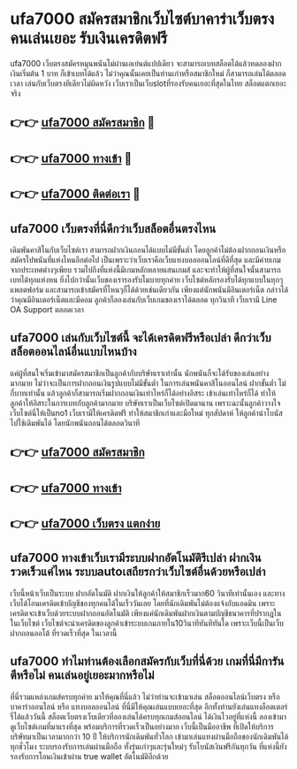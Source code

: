 # ufa7000 สมัครสมาชิกเว็บไซต์บาคาร่าเว็บตรง คนเล่นเยอะ รับเงินเครดิตฟรี

ufa7000 เว็บตรงสมัครหมุนพนันไม่ผ่านเอเย่นต์แปปเดียว จะสามารถเบทสล็อตได้แล้วทดลองฝากเงินเริ่มต้น 1 บาท ก็เข้าเบทได้แล้ว ไม่ว่าคุณนั้นเคยเป็นท่านเก่าหรือสมาชิกใหม่ ก็สามารถเล่นได้ตลอดเวลา เล่นกับเว็บตรงทีเดียวไม่ผิดหวัง เว็บเราเป็นเว็บslotที่รองรับคนเยอะที่สุดในไทย สล็อตแตกเยอะจริง

## 👉👉 [ufa7000 สมัครสมาชิก](https://bit.ly/3Ckzg5n) 🎰
## 👉👉 [ufa7000 ทางเข้า](https://bit.ly/3Ckzg5n) 🎰
## 👉👉 [ufa7000 ติดต่อเรา](https://bit.ly/3Ckzg5n) 🎰

## ufa7000 เว็บตรงที่นี่ดีกว่าเว็บสล็อตอื่นตรงไหน
เดิมพันคาสิโนกับเว็บไซต์เรา สามารถฝากเงินถอนได้แบบไม่มีขั้นต่ำ โดยลูกค้าไม่ต้องฝากถอนเงินหรือสมัครไปพนันที่แห่งไหนอีกต่อไป เป็นเพราะว่าเว็บเราคือเว็บแทงบอลออนไลน์ที่ดีที่สุด และมีค่ายเกมจากประเทศต่างๆเพียบ รวมไปถึงที่แห่งนี้มีเกมหลักหลายแสนเกมส์ และจะทำให้ผู้ที่สนใจนั้นสามารถเบทได้ทุกแห่งหน ยิ่งไปกว่านั้นเว็บของเรารองรับโมบายทุกค่าย เว็บไซต์หลักรองรับได้ทุกแบบในทุกๆแพลตฟอร์ม และสามารถเข้าสมัครที่ไหนๆก็ได้ด้วยเช่นเดียวกัน เพียงแต่นักพนันมีอินเตอร์เน็ต กล่าวได้ว่าคุณมีอินเตอร์เน็ตและมีคอม ลูกค้าก็ลองเล่นกับเว็บเกมของเราได้ตลอด ทุกวินาที เว็บเรามี Line OA Support ตลอดเวลา

## ufa7000 เล่นกับเว็บไซต์นี้ จะได้เครดิตฟรีหรือเปล่า ดีกว่าเว็บสล็อตออนไลน์อื่นแบบไหนบ้าง
แค่ผู้ที่สนใจเริ่มเข้ามาสมัครสมาชิกเป็นลูกค้ากับบริษัทเราเท่านั้น นักพนันก็จะได้รับของเล่นอย่างมากมาย ไม่ว่าจะเป็นการฝากถอนเงินรูปแบบไม่มีขั้นต่ำ ในการเล่นพนันคาสิโนออนไลน์ ฝากขั้นต่ำ ไม่กี่บาทเท่านั้น แล้วลูกค้าก็สามารถเริ่มฝากถอนเงินเท่าไหร่ก็ได้อย่างอิสระ เข้าเล่นเท่าไหร่ก็ได้ ทำให้ลูกค้าให้อิสระในการเบทกับลูกค้ามากมาย บริษัทเราเป็นเว็บไซต์เปิดมานาน เพราะฉะนั้นลูกค้าวางใจเว็บไซต์นี่ให้เป็นno1 เว็บเรามีให้เครดิตฟรี ทำให้สมาชิกเก่าและมือใหม่ ทุกสัปดาห์ ให้ลูกค้านำโบนัสไปใช้เดิมพันได้ โดยนักพนันถอนได้ตลอดวินาที

## 👉👉 [ufa7000 สมัครสมาชิก](https://bit.ly/3Ckzg5n)
## 👉👉 [ufa7000 ทางเข้า](https://bit.ly/3Ckzg5n)
## 👉👉 [ufa7000 เว็บตรง แตกง่าย](https://bit.ly/3Ckzg5n)

## ufa7000 ทางเข้าเว็บเรามีระบบฝากอัตโนมัติรึเปล่า ฝากเงินรวดเร็วแค่ไหน ระบบautoเสถียรกว่าเว็บไซต์อื่นด้วยหรือเปล่า
เว็บนี้หน้าเว็บเป็นระบบ ฝากอัตโนมัติ ฝากเงินให้ลูกค้าให้สมาชิกเร็วมาก60 วินาทีเท่านั้นเอง และทางเว็บได้โอนเครดิตเข้าบัญชีของทุกคนได้ในเร็ววันเลย โดยที่นักเดิมพันไม่ต้องแจ้งกับแอดมิน เพราะเครดิตจะเข้าเว็บด้วยระบบฝากถอนอัตโนมัติ เพียงแค่นักเดิมพันฝากเงินตามบัญชีธนาคารที่ปรากฏในในเว็บไซต์ เว็บไซต์จะนำเครดิตของลูกค้าเข้าระบบเกมภายใน10วินาทีทันทีทันใด เพราะเว็บนี้เป็นเว็บฝากถอนออโต้ ที่รวดเร็วที่สุด ในเวลานี้

## ufa7000 ทำไมท่านต้องเลือกสมัครกับเว็บที่นี่ด้วย เกมที่นี่มีการันตีหรือไม่ คนเล่นอยู่เยอะมากหรือไม่
ที่นี่รวมแหล่งเกมส์ครบทุกค่าย มาให้คุณที่นี่แล้ว ไม่ว่าท่านจะเข้ามาเล่น สล็อตออนไลน์เว็บตรง หรือ บาคาร่าออนไลน์ หรือ แทงบอลออนไลน์ ที่นี่มีให้คุณเล่นแบบเยอะที่สุด อีกทั้งท่านยังเล่นแทงล็อตเตอร์รี่ได้แล้ววันนี้ สล็อตเว็บตรงเว็บเดียวที่ลองเล่นได้ครบทุกเกมส์ออนไลน์ ได้เงินไวอยู่ที่แห่งนี้ ลองเข้ามาดูเว็บไซต์เกมที่มาแรงที่สุด พร้อมบริการที่รวดเร็วเป็นอย่างมาก เว็บนี้เป็นมืออาชีพ ที่เปิดให้บริการบริษัทมาเป็นเวลามากกว่า 10 ปี ให้บริการนักเดิมพันทั่วโลก เข้ามาเล่นแทงผ่านมือถือของนักเดิมพันได้ทุกชั่วโมง ระบบรองรับการเล่นผ่านมือถือ ทั้งรุ่นเก่าๆและรุ่นใหม่ๆ รับโบนัสเงินฟรีกันทุกวัน ที่แห่งนี้ยังรองรับการโอนเงินเข้าผ่าน true wallet อัตโนมัติอีกด้วย
